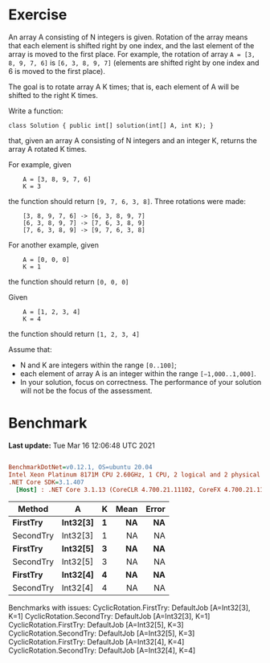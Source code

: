 ﻿# Exercise

An array A consisting of N integers is given. Rotation of the array means that each element is shifted right by one index, 
and the last element of the array is moved to the first place. For example, the rotation of array 
```A = [3, 8, 9, 7, 6]``` is ```[6, 3, 8, 9, 7]``` (elements are shifted right by one index and 6 is moved to the first place).

The goal is to rotate array A K times; that is, each element of A will be shifted to the right K times.

Write a function:

```
class Solution { public int[] solution(int[] A, int K); }
```


that, given an array A consisting of N integers and an integer K, returns the array A rotated K times.

For example, given
``` 
    A = [3, 8, 9, 7, 6]
    K = 3
```
the function should return ```[9, 7, 6, 3, 8]```. Three rotations were made:

```
    [3, 8, 9, 7, 6] -> [6, 3, 8, 9, 7]
    [6, 3, 8, 9, 7] -> [7, 6, 3, 8, 9]
    [7, 6, 3, 8, 9] -> [9, 7, 6, 3, 8]
```

For another example, given
```
    A = [0, 0, 0]
    K = 1
```
the function should return ```[0, 0, 0]```

Given
```
    A = [1, 2, 3, 4]
    K = 4
```
the function should return ```[1, 2, 3, 4]```

Assume that:

- N and K are integers within the range ```[0..100]```;
- each element of array A is an integer within the range ```[−1,000..1,000]```.
- In your solution, focus on correctness. The performance of your solution will not be the focus of the assessment.

# Benchmark

**Last update:** Tue Mar 16 12:06:48 UTC 2021

``` ini

BenchmarkDotNet=v0.12.1, OS=ubuntu 20.04
Intel Xeon Platinum 8171M CPU 2.60GHz, 1 CPU, 2 logical and 2 physical cores
.NET Core SDK=3.1.407
  [Host] : .NET Core 3.1.13 (CoreCLR 4.700.21.11102, CoreFX 4.700.21.11602), X64 RyuJIT


```
|    Method |        A | K | Mean | Error |
|---------- |--------- |-- |-----:|------:|
|  **FirstTry** | **Int32[3]** | **1** |   **NA** |    **NA** |
| SecondTry | Int32[3] | 1 |   NA |    NA |
|  **FirstTry** | **Int32[5]** | **3** |   **NA** |    **NA** |
| SecondTry | Int32[5] | 3 |   NA |    NA |
|  **FirstTry** | **Int32[4]** | **4** |   **NA** |    **NA** |
| SecondTry | Int32[4] | 4 |   NA |    NA |

Benchmarks with issues:
  CyclicRotation.FirstTry: DefaultJob [A=Int32[3], K=1]
  CyclicRotation.SecondTry: DefaultJob [A=Int32[3], K=1]
  CyclicRotation.FirstTry: DefaultJob [A=Int32[5], K=3]
  CyclicRotation.SecondTry: DefaultJob [A=Int32[5], K=3]
  CyclicRotation.FirstTry: DefaultJob [A=Int32[4], K=4]
  CyclicRotation.SecondTry: DefaultJob [A=Int32[4], K=4]
